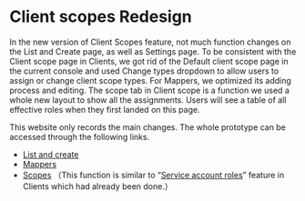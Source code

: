 # Client scopes Redesign

In the new version of Client Scopes feature, not much function changes on the List and Create page, as well as Settings page. To be consistent with the Client scope page in Clients, we got rid of the Default client scope page in the current console and used Change types dropdown to allow users to assign or change client scope types. For Mappers, we optimized its adding process and editing. The scope tab in Client scope is a function we used a whole new layout to show all the assignments. Users will see a table of all effective roles when they first landed on this page.

This website only records the main changes. The whole prototype can be accessed through the following links.

* [List and create](https://marvelapp.com/a769ce8/screen/66281011)
* [Mappers](https://marvelapp.com/a769ce8/screen/69376118)
* [Scopes](https://marvelapp.com/a769ce8/screen/66655827) （This function is similar to “[Service account roles](https://marvelapp.com/7gb4j6h/screen/66528272)” feature in Clients which had already been done.）
